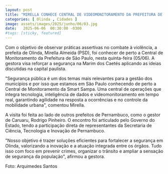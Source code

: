 ```yaml
---
layout: post
title: "MIRELLA CONHECE CENTRAL DE VIDEOMONITORAMENTO DA PREFEITURA DE SÃO PAULO"
categories: [ Olinda , Cidades ]
image: assets/images/2025/junho/06/03.jpg
date:   2025-06-06  00:30:00 -0300
#tags: [sticky, featured]
---
```

Com o objetivo de observar práticas assertivas no combate à violência, a prefeita de Olinda, Mirella Almeida (PSD), foi conhecer de perto a Central de Monitoramento da Prefeitura de São Paulo, nesta quinta-feira (05/06). A gestora visa reforçar a segurança na Marim dos Caetés aplicando as ideias discutidas na capital paulista.

"Segurança pública é um dos temas mais relevantes para a gestão dos municípios e por isso que estamos em São Paulo conhecendo de perto a Central de Monitoramento da Smart Sampa. Uma central de operações que integra tecnologia, inteligência de dados e videomonitoramento em tempo real, garantindo agilidade na resposta a ocorrências e no controle da mobilidade urbana", comentou Mirella. 

A visita foi feita ao lado de outros prefeitos de Pernambuco, como o gestor de Caruaru, Rodrigo Pinheiro. O encontro foi articulado pelo Governo do Estado, tendo a participação direta de representantes da Secretaria de Ciência, Tecnologia e Inovação de Pernambuco. 

"Nosso objetivo é trazer soluções eficientes para fortalecer a segurança em Olinda, valorizando a inovação e a atuação integrada entre os órgãos. Tudo isso com foco em prevenir crimes, organizar o trânsito e ampliar a sensação de segurança da população", afirmou a gestora.

Foto: Arquimedes Santos